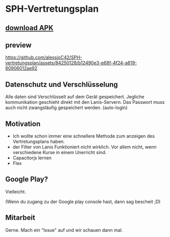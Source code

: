 # SPH-Vertretungsplan
## <a href="https://github.com/alessioC42/SPH-vertretungsplan/releases/latest">download APK</a>

## preview

https://github.com/alessioC42/SPH-vertretungsplan/assets/84250128/b12490e3-e68f-4f24-a819-60906012ae92

## Datenschutz und Verschlüsselung
Alle daten sind Verschlüsselt auf dem Gerät gespeichert. Jegliche kommunikation geschieht direkt mit den Lanis-Servern. Das Passwort muss auch nicht zwangsläufig gespeichert werden. (auto-login)

## Motivation
- Ich wollte schon immer eine schnellere Methode zum anzeigen des Vertretungsplans haben.
- der Filter von Lanis Funktioniert nicht wirklich. Vor allem nicht, wenn verschiedene Kurse in einem Unerricht sind. 
- Capacitorjs lernen
- Flex

## Google Play?
Vielleicht. 

(Wenn du zugang zu der Google play console hast, dann sag bescheit ;D)

## Mitarbeit
Gerne. Mach ein "Issue" auf und wir schauen dann mal.
